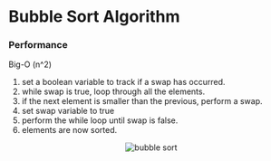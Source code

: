 # Bubble Sort Algorithm

### Performance
Big-O (n^2)

1. set a boolean variable to track if a swap has occurred.
2. while swap is true, loop through all the elements.
3. if the next element is smaller than the previous, perform a swap.
4. set swap variable to true
5. perform the while loop until swap is false.
6. elements are now sorted.

<p align="center">
  <img src="img/sort/BubbleSort.svg" alt="bubble sort" /> 
</p>